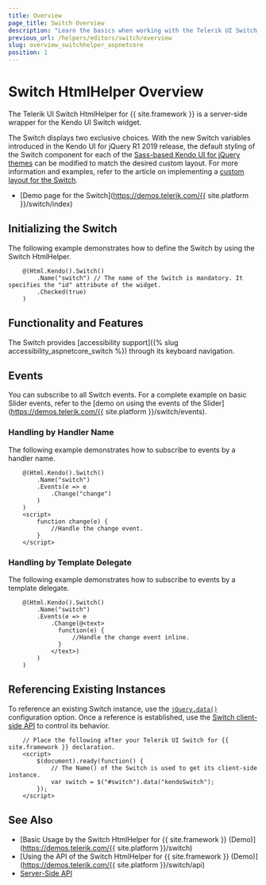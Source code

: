 ```yaml
---
title: Overview
page_title: Switch Overview
description: "Learn the basics when working with the Telerik UI Switch for {{ site.framework }}."
previous_url: /helpers/editors/switch/overview
slug: overview_switchhelper_aspnetcore
position: 1
---
```


# Switch HtmlHelper Overview

The Telerik UI Switch HtmlHelper for {{ site.framework }} is a server-side wrapper for the Kendo UI Switch widget.

The Switch displays two exclusive choices. With the new Switch variables introduced in the Kendo UI for jQuery R1 2019 release, the default styling of the Switch component for each of the [Sass-based Kendo UI for jQuery themes](https://docs.telerik.com/kendo-ui/styles-and-layout/sass-themes) can be modified to match the desired custom layout. For more information and examples, refer to the article on implementing a [custom layout for the Switch](https://github.com/telerik/kendo-themes/wiki/Change-the-Switch-Layout).

* [Demo page for the Switch](https://demos.telerik.com/{{ site.platform }}/switch/index)

## Initializing the Switch

The following example demonstrates how to define the Switch by using the Switch HtmlHelper.

```
    @(Html.Kendo().Switch()
        .Name("switch") // The name of the Switch is mandatory. It specifies the "id" attribute of the widget.
        .Checked(true)
    )
```

## Functionality and Features

The Switch provides [accessibility support]({% slug accessibility_aspnetcore_switch %}) through its keyboard navigation.

## Events

You can subscribe to all Switch events. For a complete example on basic Slider events, refer to the [demo on using the events of the Slider](https://demos.telerik.com/{{ site.platform }}/switch/events).

### Handling by Handler Name

The following example demonstrates how to subscribe to events by a handler name.

```
    @(Html.Kendo().Switch()
        .Name("switch")
        .Events(e => e
            .Change("change")
        )
    )
    <script>
        function change(e) {
            //Handle the change event.
        }
    </script>
```

### Handling by Template Delegate

The following example demonstrates how to subscribe to events by a template delegate.

```
    @(Html.Kendo().Switch()
        .Name("switch")
        .Events(e => e
            .Change(@<text>
              function(e) {
                  //Handle the change event inline.
              }
            </text>)
        )
    )
```

## Referencing Existing Instances

To reference an existing Switch instance, use the [`jQuery.data()`](https://api.jquery.com/jQuery.data/) configuration option. Once a reference is established, use the [Switch client-side API](https://docs.telerik.com/kendo-ui/api/javascript/ui/switch) to control its behavior.

```
    // Place the following after your Telerik UI Switch for {{ site.framework }} declaration.
    <script>
        $(document).ready(function() {
            // The Name() of the Switch is used to get its client-side instance.
            var switch = $("#switch").data("kendoSwitch");
        });
    </script>
```

## See Also

* [Basic Usage by the Switch HtmlHelper for {{ site.framework }} (Demo)](https://demos.telerik.com/{{ site.platform }}/switch)
* [Using the API of the Switch HtmlHelper for {{ site.framework }} (Demo)](https://demos.telerik.com/{{ site.platform }}/switch/api)
* [Server-Side API](/api/switch)
